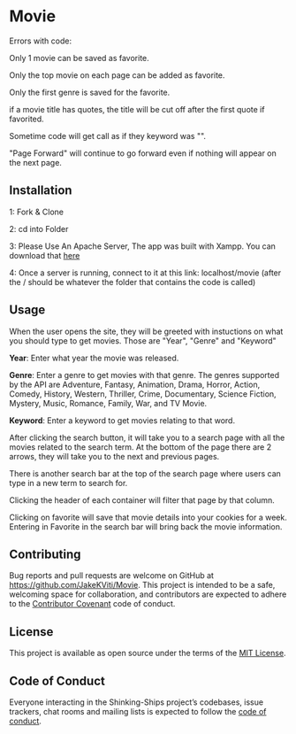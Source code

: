 # Movie

Errors with code:

Only 1 movie can be saved as favorite.

Only the top movie on each page can be added as favorite.

Only the first genre is saved for the favorite.

if a movie title has quotes, the title will be cut off after the first quote if favorited.

Sometime code will get call as if they keyword was "".

"Page Forward" will continue to go forward even if nothing will appear on the next page.

## Installation
1: Fork & Clone

2: cd into Folder

3: Please Use An Apache Server, The app was built with Xampp. You can download that [here](https://www.apachefriends.org/index.html)

4: Once a server is running, connect to it at this link: localhost/movie (after the / should be whatever the folder that contains the code is called)


## Usage 
When the user opens the site, they will be greeted with instuctions on what you should type to get movies. Those are "Year", "Genre" and "Keyword"

**Year**: Enter what year the movie was released.

**Genre**: Enter a genre to get movies with that genre. The genres supported by the API are Adventure, Fantasy, Animation, Drama, Horror, Action, Comedy, History, Western, Thriller, Crime, Documentary, Science Fiction, Mystery, Music, Romance, Family, War, and TV Movie.

**Keyword**: Enter a keyword to get movies relating to that word.

After clicking the search button, it will take you to a search page with all the movies related to the search term. At the bottom of the page there are 2 arrows, they will take you to the next and previous pages.

There is another search bar at the top of the search page where users can type in a new term to search for.

Clicking the header of each container will filter that page by that column.

Clicking on favorite will save that movie details into your cookies for a week. Entering in Favorite in the search bar will bring back the movie information.

## Contributing

Bug reports and pull requests are welcome on GitHub at https://github.com/JakeKViti/Movie. This project is intended to be a safe, welcoming space for collaboration, and contributors are expected to adhere to the [Contributor Covenant](http://contributor-covenant.org) code of conduct.

## License

This project is available as open source under the terms of the [MIT License](https://opensource.org/licenses/MIT).

## Code of Conduct

Everyone interacting in the Shinking-Ships project’s codebases, issue trackers, chat rooms and mailing lists is expected to follow the [code of conduct](https://www.contributor-covenant.org/).
